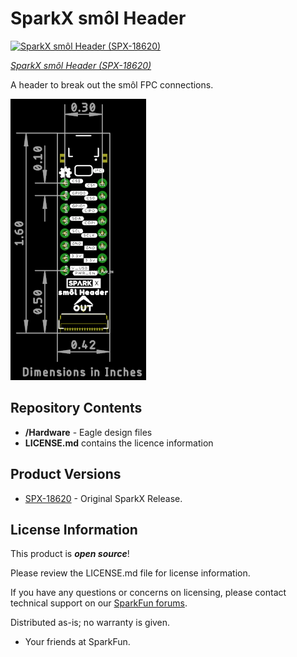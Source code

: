 # SparkX smôl Header

[![SparkX smôl Header (SPX-18620)](https://cdn.sparkfun.com/assets/parts/1/8/1/1/8/18620-smo__l_Header-01.jpg)](https://www.sparkfun.com/products/18620)

[*SparkX smôl Header (SPX-18620)*](https://www.sparkfun.com/products/18620)

A header to break out the smôl FPC connections.

![Dimensions.png](./img/Dimensions.png)

## Repository Contents

- **/Hardware** - Eagle design files
- **LICENSE.md** contains the licence information

## Product Versions

- [SPX-18620](https://www.sparkfun.com/products/18620) - Original SparkX Release.

## License Information

This product is _**open source**_!

Please review the LICENSE.md file for license information.

If you have any questions or concerns on licensing, please contact technical support on our [SparkFun forums](https://forum.sparkfun.com/viewforum.php?f=123).

Distributed as-is; no warranty is given.

- Your friends at SparkFun.
